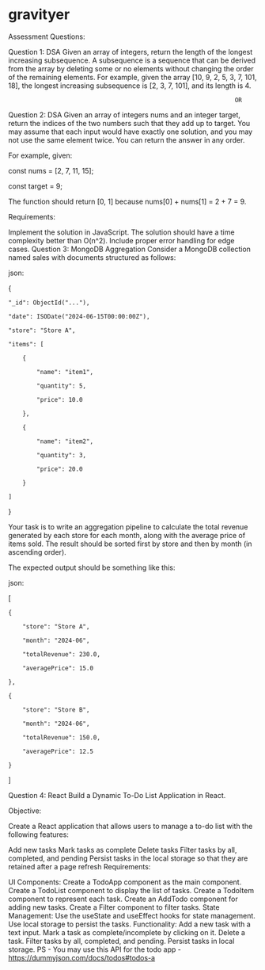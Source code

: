 # gravityer
Assessment Questions:

Question 1: DSA Given an array of integers, return the length of the longest increasing subsequence. A subsequence is a sequence that can be derived from the array by deleting some or no elements without changing the order of the remaining elements. For example, given the array [10, 9, 2, 5, 3, 7, 101, 18], the longest increasing subsequence is [2, 3, 7, 101], and its length is 4.

                                                                    OR

Question 2: DSA Given an array of integers nums and an integer target, return the indices of the two numbers such that they add up to target. You may assume that each input would have exactly one solution, and you may not use the same element twice. You can return the answer in any order.

For example, given:

const nums = [2, 7, 11, 15];

const target = 9;

The function should return [0, 1] because nums[0] + nums[1] = 2 + 7 = 9.

Requirements:

Implement the solution in JavaScript.
The solution should have a time complexity better than O(n^2).
Include proper error handling for edge cases.
Question 3: MongoDB Aggregation Consider a MongoDB collection named sales with documents structured as follows:

json:

{

    "_id": ObjectId("..."),

    "date": ISODate("2024-06-15T00:00:00Z"),

    "store": "Store A",

    "items": [

        {

            "name": "item1",

            "quantity": 5,

            "price": 10.0

        },

        {

            "name": "item2",

            "quantity": 3,

            "price": 20.0

        }

    ]

}

Your task is to write an aggregation pipeline to calculate the total revenue generated by each store for each month, along with the average price of items sold. The result should be sorted first by store and then by month (in ascending order).

The expected output should be something like this:

json:

[

    {

        "store": "Store A",

        "month": "2024-06",

        "totalRevenue": 230.0,

        "averagePrice": 15.0

    },

    {

        "store": "Store B",

        "month": "2024-06",

        "totalRevenue": 150.0,

        "averagePrice": 12.5

    }

]

Question 4: React Build a Dynamic To-Do List Application in React.

Objective:

Create a React application that allows users to manage a to-do list with the following features:

Add new tasks
Mark tasks as complete
Delete tasks
Filter tasks by all, completed, and pending
Persist tasks in the local storage so that they are retained after a page refresh
Requirements:

UI Components:
Create a TodoApp component as the main component.
Create a TodoList component to display the list of tasks.
Create a TodoItem component to represent each task.
Create an AddTodo component for adding new tasks.
Create a Filter component to filter tasks.
State Management:
Use the useState and useEffect hooks for state management.
Use local storage to persist the tasks.
Functionality:
Add a new task with a text input.
Mark a task as complete/incomplete by clicking on it.
Delete a task.
Filter tasks by all, completed, and pending.
Persist tasks in local storage.
PS - You may use this API for the todo app - https://dummyjson.com/docs/todos#todos-a

 